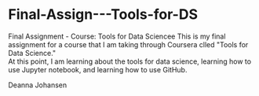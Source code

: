 # Final-Assign---Tools-for-DS
Final Assignment - Course:  Tools for Data Sciencee
This is my final assignment for a course that I am taking through Coursera clled "Tools for Data Science."  
At this point, I am learning about the tools for data science, learning how to use Jupyter notebook, and
learning how to use GitHub.

Deanna Johansen
